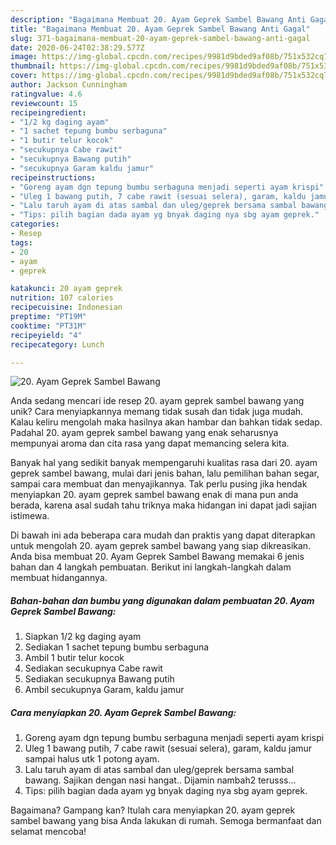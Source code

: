 ```yaml
---
description: "Bagaimana Membuat 20. Ayam Geprek Sambel Bawang Anti Gagal"
title: "Bagaimana Membuat 20. Ayam Geprek Sambel Bawang Anti Gagal"
slug: 371-bagaimana-membuat-20-ayam-geprek-sambel-bawang-anti-gagal
date: 2020-06-24T02:38:29.577Z
image: https://img-global.cpcdn.com/recipes/9981d9bded9af08b/751x532cq70/20-ayam-geprek-sambel-bawang-foto-resep-utama.jpg
thumbnail: https://img-global.cpcdn.com/recipes/9981d9bded9af08b/751x532cq70/20-ayam-geprek-sambel-bawang-foto-resep-utama.jpg
cover: https://img-global.cpcdn.com/recipes/9981d9bded9af08b/751x532cq70/20-ayam-geprek-sambel-bawang-foto-resep-utama.jpg
author: Jackson Cunningham
ratingvalue: 4.6
reviewcount: 15
recipeingredient:
- "1/2 kg daging ayam"
- "1 sachet tepung bumbu serbaguna"
- "1 butir telur kocok"
- "secukupnya Cabe rawit"
- "secukupnya Bawang putih"
- "secukupnya Garam kaldu jamur"
recipeinstructions:
- "Goreng ayam dgn tepung bumbu serbaguna menjadi seperti ayam krispi"
- "Uleg 1 bawang putih, 7 cabe rawit (sesuai selera), garam, kaldu jamur sampai halus utk 1 potong ayam."
- "Lalu taruh ayam di atas sambal dan uleg/geprek bersama sambal bawang. Sajikan dengan nasi hangat.. Dijamin nambah2 terusss..."
- "Tips: pilih bagian dada ayam yg bnyak daging nya sbg ayam geprek."
categories:
- Resep
tags:
- 20
- ayam
- geprek

katakunci: 20 ayam geprek 
nutrition: 107 calories
recipecuisine: Indonesian
preptime: "PT19M"
cooktime: "PT31M"
recipeyield: "4"
recipecategory: Lunch

---
```



![20. Ayam Geprek Sambel Bawang](https://img-global.cpcdn.com/recipes/9981d9bded9af08b/751x532cq70/20-ayam-geprek-sambel-bawang-foto-resep-utama.jpg)

Anda sedang mencari ide resep 20. ayam geprek sambel bawang yang unik? Cara menyiapkannya memang tidak susah dan tidak juga mudah. Kalau keliru mengolah maka hasilnya akan hambar dan bahkan tidak sedap. Padahal 20. ayam geprek sambel bawang yang enak seharusnya mempunyai aroma dan cita rasa yang dapat memancing selera kita.

Banyak hal yang sedikit banyak mempengaruhi kualitas rasa dari 20. ayam geprek sambel bawang, mulai dari jenis bahan, lalu pemilihan bahan segar, sampai cara membuat dan menyajikannya. Tak perlu pusing jika hendak menyiapkan 20. ayam geprek sambel bawang enak di mana pun anda berada, karena asal sudah tahu triknya maka hidangan ini dapat jadi sajian istimewa.




Di bawah ini ada beberapa cara mudah dan praktis yang dapat diterapkan untuk mengolah 20. ayam geprek sambel bawang yang siap dikreasikan. Anda bisa membuat 20. Ayam Geprek Sambel Bawang memakai 6 jenis bahan dan 4 langkah pembuatan. Berikut ini langkah-langkah dalam membuat hidangannya.

<!--inarticleads1-->

##### Bahan-bahan dan bumbu yang digunakan dalam pembuatan 20. Ayam Geprek Sambel Bawang:

1. Siapkan 1/2 kg daging ayam
1. Sediakan 1 sachet tepung bumbu serbaguna
1. Ambil 1 butir telur kocok
1. Sediakan secukupnya Cabe rawit
1. Sediakan secukupnya Bawang putih
1. Ambil secukupnya Garam, kaldu jamur




<!--inarticleads2-->

##### Cara menyiapkan 20. Ayam Geprek Sambel Bawang:

1. Goreng ayam dgn tepung bumbu serbaguna menjadi seperti ayam krispi
1. Uleg 1 bawang putih, 7 cabe rawit (sesuai selera), garam, kaldu jamur sampai halus utk 1 potong ayam.
1. Lalu taruh ayam di atas sambal dan uleg/geprek bersama sambal bawang. Sajikan dengan nasi hangat.. Dijamin nambah2 terusss...
1. Tips: pilih bagian dada ayam yg bnyak daging nya sbg ayam geprek.




Bagaimana? Gampang kan? Itulah cara menyiapkan 20. ayam geprek sambel bawang yang bisa Anda lakukan di rumah. Semoga bermanfaat dan selamat mencoba!
